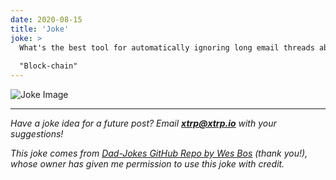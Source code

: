 ```yaml
---
date: 2020-08-15
title: 'Joke'
joke: >
  What's the best tool for automatically ignoring long email threads about tech buzzwords?
  
  "Block-chain"
---
```


![Joke Image](https://private.xtrp.io/projects/DailyDeveloperJokes/public_image_server/images/5e1259a6b60d2.png)

---
*Have a joke idea for a future post? Email **[xtrp@xtrp.io](mailto:xtrp@xtrp.io)** with your suggestions!*

*This joke comes from [Dad-Jokes GitHub Repo by Wes Bos](https://github.com/wesbos/dad-jokes) (thank you!), whose owner has given me permission to use this joke with credit.*

<!-- 
Joke text:
What's the best tool for automatically ignoring long email threads about tech buzzwords?

"Block-chain"
 -->

